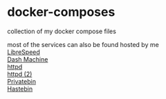# docker-composes
collection of my docker compose files

most of the services can also be found hosted by me <br>
[LibreSpeed](https://speed.byreqz.de)<br>
[Dash Machine](https://dash.byreqz.de)<br>
[httpd](https://byreqz.de)<br>
[httpd (2)](https://privacytools.byreqz.de)<br>
[Privatebin](https://bin.byreqz.de)<br>
[Hastebin](https://hb.byreqz.de)<br>
